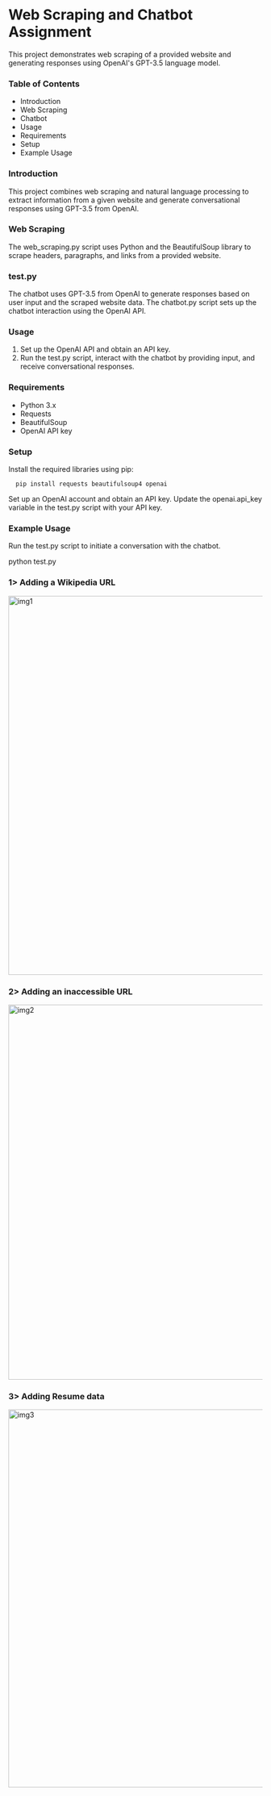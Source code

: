 # Web Scraping and Chatbot Assignment
This project demonstrates web scraping of a provided website and generating responses using OpenAI's GPT-3.5 language model.

### Table of Contents
* Introduction
* Web Scraping
* Chatbot
* Usage
* Requirements
* Setup
* Example Usage

### Introduction
This project combines web scraping and natural language processing to extract information from a given website and generate conversational responses using GPT-3.5 from OpenAI.

### Web Scraping
The web_scraping.py script uses Python and the BeautifulSoup library to scrape headers, paragraphs, and links from a provided website.

### test.py
The chatbot uses GPT-3.5 from OpenAI to generate responses based on user input and the scraped website data. The chatbot.py script sets up the chatbot interaction using the OpenAI API.

### Usage
1. Set up the OpenAI API and obtain an API key.
2. Run the test.py script, interact with the chatbot by providing input, and receive conversational responses.
   
### Requirements
* Python 3.x
* Requests
* BeautifulSoup
* OpenAI API key

### Setup
Install the required libraries using pip:
```
  pip install requests beautifulsoup4 openai
```
Set up an OpenAI account and obtain an API key.
Update the openai.api_key variable in the test.py script with your API key.

### Example Usage
Run the test.py script to initiate a conversation with the chatbot.

  python test.py
### 1> Adding a Wikipedia URL
<img width="752" alt="img1" src="https://github.com/sejalsharma0138/OpenAI-Assignment/assets/66528532/f89dcfc0-6569-416e-8aa5-627b54ea66ce">

### 2> Adding an inaccessible URL
<img width="744" alt="img2" src="https://github.com/sejalsharma0138/OpenAI-Assignment/assets/66528532/d313c0ea-5d38-49d1-9765-caa266bd1070">

### 3> Adding Resume data
<img width="750" alt="img3" src="https://github.com/sejalsharma0138/OpenAI-Assignment/assets/66528532/754df94d-922d-450b-9847-fb146e483c1b">




